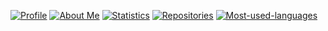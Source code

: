 <a href="https://github.com/asel71541"><img src="https://pasf.vercel.app/api/profile?Username=asel71541&ext=svg" alt="Profile"/></a>
<a href="https://github.com/asel71541"><img src="https://pasf.vercel.app/api/about?about=17%20year%20old%20developer%20from%20Slovakia%20with%20a%20field%20of%20focus%20in%20instruction%20sets,%20low-level%20interfaces,%20Windows%20internals%20and%20system%20programming&ext=svg" alt="About Me"/></a>
<a href="https://github.com/asel71541"><img src="https://pasf.vercel.app/api/data?Username=asel71541&ext=svg" alt="Statistics"/></a>
<a href="https://github.com/asel71541?tab=repositories"><img src="https://pasf.vercel.app/api/repos?Username=asel71541&ext=svg" alt="Repositories"/></a>
<a href="https://github.com/asel71541?tab=repositories"><img src="https://pasf.vercel.app/api/langs?Username=asel71541&ext=svg" alt="Most-used-languages"/></a>

